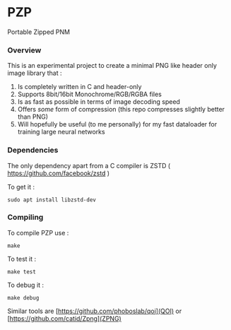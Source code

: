 # PZP
Portable Zipped PNM


### Overview

This is an experimental project to create a minimal
PNG like header only image library that :

1) Is completely written in C and header-only
2) Supports 8bit/16bit Monochrome/RGB/RGBA files
3) Is as fast as possible in terms of image decoding speed
4) Offers *some* form of compression (this repo compresses slightly better than PNG)
5) Will hopefully be useful (to me personally) for my fast dataloader for training large neural networks 


### Dependencies

The only dependency apart from a C compiler is ZSTD ( https://github.com/facebook/zstd )

To get it :
```
sudo apt install libzstd-dev
```

### Compiling

To compile PZP use :
```
make
```

To test it :
```
make test
```

To debug it :
```
make debug
```

Similar tools are [https://github.com/phoboslab/qoi](QOI) or  [https://github.com/catid/Zpng](ZPNG)


